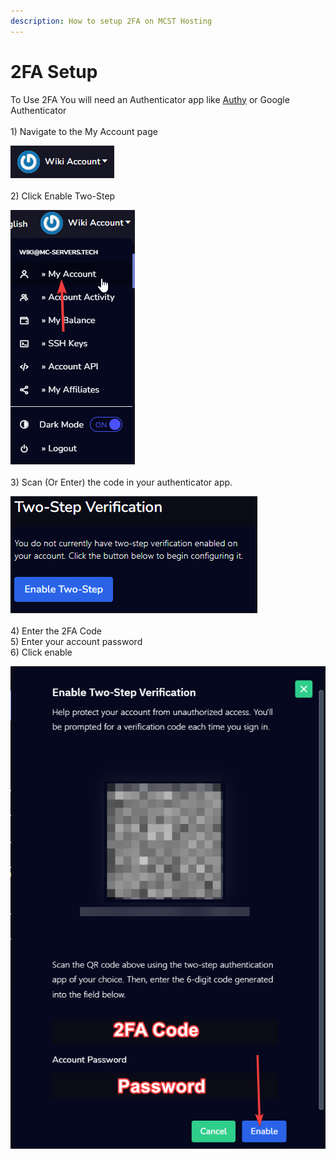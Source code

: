 ```yaml
---
description: How to setup 2FA on MCST Hosting
---
```


# 2FA Setup

To Use 2FA You will need an Authenticator app like [Authy](https://authy.com/download/) or Google Authenticator\
\
1\) Navigate to the My Account page

![](<../.gitbook/assets/setup-2fa/image(1).png>)\
\
2\) Click Enable Two-Step

![](<../.gitbook/assets/setup-2fa/image(2).png>)\
\
3\) Scan (Or Enter) the code in your authenticator app.

![](<../.gitbook/assets/setup-2fa/image(3).png>)\
\
4\) Enter the 2FA Code\
5\) Enter your account password\
6\) Click enable

![](<../.gitbook/assets/setup-2fa/image(4).png>)